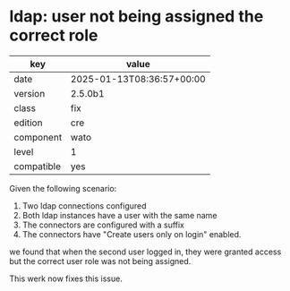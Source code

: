 [//]: # (werk v2)
# ldap: user not being assigned the correct role

key        | value
---------- | ---
date       | 2025-01-13T08:36:57+00:00
version    | 2.5.0b1
class      | fix
edition    | cre
component  | wato
level      | 1
compatible | yes

Given the following scenario:

1. Two ldap connections configured
2. Both ldap instances have a user with the same name
3. The connectors are configured with a suffix
4. The connectors have "Create users only on login" enabled.

we found that when the second user logged in, they were granted
access but the correct user role was not being assigned.

This werk now fixes this issue.



